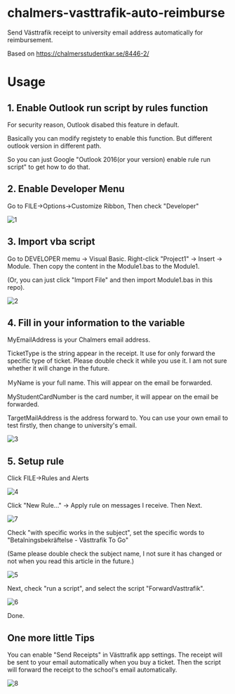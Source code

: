 # chalmers-vasttrafik-auto-reimburse

Send Västtrafik receipt to university email address automatically for reimbursement.

Based on https://chalmersstudentkar.se/8446-2/

# Usage

## 1. Enable Outlook run script by rules function
For security reason, Outlook disabed this feature in default.

Basically you can modify registety to enable this function. But different outlook version in different path.

So you can just Google "Outlook 2016(or your version) enable rule run script" to get how to do that.

## 2. Enable Developer Menu
Go to FILE->Options->Customize Ribbon, Then check "Developer"

![1](https://user-images.githubusercontent.com/18359157/143296666-ef52bd4e-23b3-4d36-b589-d713329f2764.jpg)

## 3. Import vba script
Go to DEVELOPER memu -> Visual Basic. Right-click "Project1" -> Insert -> Module. Then copy the content in the Module1.bas to the Module1.

(Or, you can just click "Import File" and then import Module1.bas in this repo).

![2](https://user-images.githubusercontent.com/18359157/143303235-b7ee79d8-c005-49c7-931a-18ae2848b1a4.jpg)

## 4. Fill in your information to the variable

MyEmailAddress is your Chalmers email address.

TicketType is the string appear in the receipt. It use for only forward the specific type of ticket. Please double check it while you use it. I am not sure whether it will change in the future.

ＭyName is your full name. This will appear on the email be forwarded.

MyStudentCardNumber is the card number, it will appear on the email be forwarded.

TargetMailAddress is the address forward to. You can use your own email to test firstly, then change to university's email.

![3](https://user-images.githubusercontent.com/18359157/143303303-bb7c3a02-721b-4f75-8274-4bc23f5016c4.jpg)

## 5. Setup rule
Click FILE->Rules and Alerts

![4](https://user-images.githubusercontent.com/18359157/143304489-b64cbfc2-a4d7-4ee1-9480-3ef3058ea72f.jpg)

Click "New Rule..." -> Apply rule on messages I receive. Then Next.

![7](https://user-images.githubusercontent.com/18359157/143304717-a16e7679-f4b8-480e-a02f-8fd572c07e9b.jpg)

Check "with specific works in the subject", set the specific words to "Betalningsbekräftelse - Västtrafik To Go"

(Same please double check the subject name, I not sure it has changed or not when you read this article in the future.)

![5](https://user-images.githubusercontent.com/18359157/143304774-18786139-32d0-4c6d-9aab-e885a17164de.jpg)

Next, check "run a script", and select the script "ForwardVasttrafik".

![6](https://user-images.githubusercontent.com/18359157/143305070-c2506b66-8049-4e26-a0fe-5f11e9320f48.jpg)

Done.

## One more little Tips
You can enable "Send Receipts" in Västtrafik app settings. The receipt will be sent to your email automatically when you buy a ticket. Then the script will forward the receipt to the school's email automatically.

![8](https://user-images.githubusercontent.com/18359157/143305474-df32d8cb-1595-4862-89d6-10085fb3d381.jpg)
